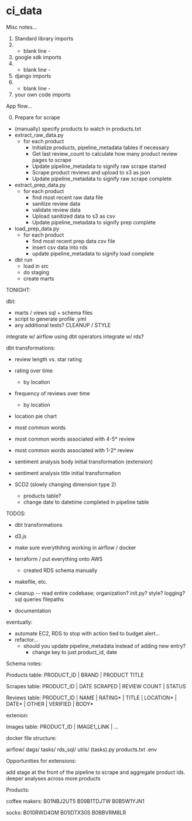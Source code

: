 # ci_data

Misc notes...

1. Standard library imports
2. - blank line -
3. google sdk imports
4. - blank line -
5. django imports
6. - blank line -
7. your own code imports

App flow...

0. Prepare for scrape
- (manually) specify products to watch in products.txt
- extract_raw_data.py
    - for each product
        - Initialize products, pipeline_metadata tables if necessary
        - Get last review_count to calculate how many product review pages to scrape
        - Update pipeline_metadata to signify raw scrape started
        - Scrape product reviews and upload to s3 as json
        - Update pipeline_metadata to signify raw scrape complete
- extract_prep_data.py
    - for each product
        - find most recent raw data file
        - sanitize review data
        - validate review data
        - Upload sanitized data to s3 as csv
        - Update pipeline_metadata to signify prep complete
- load_prep_data.py
    - for each product
        - find most recent prep data csv file
        - insert csv data into rds
        - update pipeline_metadata to signify load complete
- dbt run
    - load in src
    - do staging
    - create marts

TONIGHT:

dbt:
- marts / views sql + schema files
- script to generate profile .yml
- any additional tests?
CLEANUP / STYLE

integrate w/ airflow using dbt operators
integrate w/ rds?

dbt transformations:
- review length vs. star rating
- rating over time
    - by location
- frequency of reviews over time
    - by location
- location pie chart
- most common words
- most common words associated with 4-5* review
- most common words associated with 1-2* review
- sentiment analysis body initial transformation (extension)
- sentiment analysis title initial transformation


- SCD2 (slowly changing dimension type 2)
    - products table?
    - change date to datetime completed in pipeline table


TODOS:

- dbt transformations
- d3.js
- make sure everythihng working in airflow / docker
- terraform / put everything onto AWS
    - created RDS schema manually
- makefile, etc.
- cleanup -- read entire codebase; organization? init.py? style? logging?
    sql queries
    filepaths
    
- documentation

eventually:
- automate EC2, RDS to stop with action tied to budget alert...
- refactor...
    - should you update pipeline_metadata instead of adding new entry?
        - change key to just product_id, date


Schema notes:

Products table:
PRODUCT_ID | BRAND | PRODUCT TITLE

Scrapes table:
PRODUCT_ID | DATE SCRAPED | REVIEW COUNT | STATUS

Reviews table:
PRODUCT_ID | NAME | RATING* | TITLE | LOCATION* | DATE* | OTHER | VERIFIED | BODY*

extenion:

Images table:
PRODUCT_ID | IMAGE1_LINK | ...


docker file structure:

airflow/
    dags/
    tasks/
        rds_sql/
        utils/
        (tasks).py
        products.txt
    .env


Opportunities for extensions:

add stage at the front of the pipeline to scrape and aggregate product ids. deeper analyses across more products


Products:

coffee makers:
B01NBJ2UT5
B09B1TDJTW
B0B5W1YJN1

socks:
B010RWD4GM
B01IDTX30S
B0BBVRM8LR